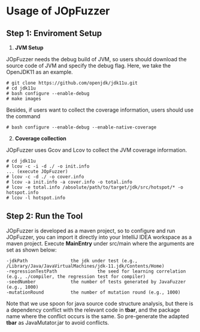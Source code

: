 # Usage of JOpFuzzer
## Step 1: Enviroment Setup

1. **JVM Setup**

JOpFuzzer needs the debug build of JVM, so users should download the source code of JVM and specify the debug flag. Here, we take the OpenJDK11 as an example.
```
# git clone https://github.com/openjdk/jdk11u.git
# cd jdk11u
# bash configure --enable-debug
# make images
```
Besides, if users want to collect the coverage information, users should use the command
```
# bash configure --enable-debug --enable-native-coverage
```
2. **Coverage collection**

JOpFuzzer uses Gcov and Lcov to collect the JVM coverage information. 
```
# cd jdk11u
# lcov -c -i -d ./ -o init.info
... (execute JOpFuzzer)
# lcov -c -d ./ -o cover.info
# lcov -a init.info -a cover.info -o total.info
# lcov -e total.info /absolute/path/to/target/jdk/src/hotspot/* -o hotspot.info
# lcov -l hotspot.info
```


## Step 2: Run the Tool

JOpFuzzer is developed as a maven project, so to configure and run JOpFuzzer, you can import it directly into your IntelliJ IDEA workspace as a maven project.
Execute **MainEntry** under src/main where the arguments are set as shown below:
```
-jdkPath                the jdk under test (e.g., /Library/Java/JavaVirtualMachines/jdk-11.jdk/Contents/Home)
-regressionTestPath               the seed for learning correlation (e.g., ./compiler, the regression test for compiler)
-seedNumber             the number of tests generated by JavaFuzzer (e.g., 1000)
-mutationRound          the number of mutation round (e.g., 1000)
```
Note that we use spoon for java source code structure analysis, but there is a dependency conflict with the relevant code in **tbar**, and the package name where the conflict occurs is the same. So pre-generate the adapted **tbar** as JavaMutator.jar to avoid conflicts.
